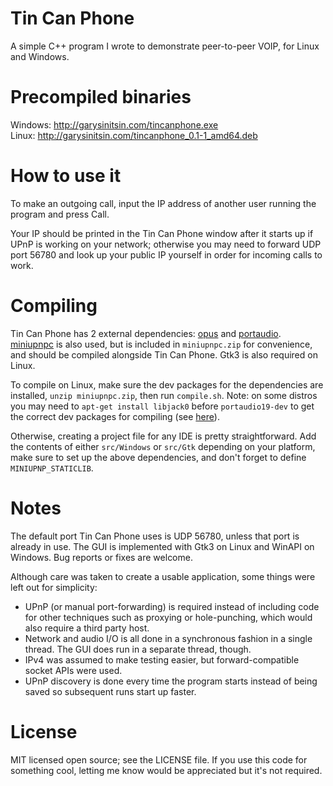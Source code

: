 # Tin Can Phone

A simple C++ program I wrote to demonstrate peer-to-peer VOIP, for Linux and Windows.


# Precompiled binaries

Windows: http://garysinitsin.com/tincanphone.exe  
Linux: http://garysinitsin.com/tincanphone_0.1-1_amd64.deb


# How to use it

To make an outgoing call, input the IP address of another user running the program and press Call.

Your IP should be printed in the Tin Can Phone window after it starts up if UPnP is working on your network;
otherwise you may need to forward UDP port 56780 and look up your public IP yourself in order for incoming calls to work.


# Compiling

Tin Can Phone has 2 external dependencies:
[opus](https://www.opus-codec.org/) and [portaudio](http://portaudio.com/).
[miniupnpc](https://github.com/miniupnp/miniupnp) is also used, but is included in `miniupnpc.zip` for convenience, and should be compiled alongside Tin Can Phone.
Gtk3 is also required on Linux.

To compile on Linux, make sure the dev packages for the dependencies are installed, `unzip miniupnpc.zip`, then run `compile.sh`.
Note: on some distros you may need to `apt-get install libjack0` before `portaudio19-dev` to get the correct dev packages for compiling
(see [here](http://askubuntu.com/questions/526385/unable-to-install-libjack-dev)).

Otherwise, creating a project file for any IDE is pretty straightforward. Add the contents of either `src/Windows` or `src/Gtk` depending on your platform,
make sure to set up the above dependencies, and don't forget to define `MINIUPNP_STATICLIB`.


# Notes

The default port Tin Can Phone uses is UDP 56780, unless that port is already in use.
The GUI is implemented with Gtk3 on Linux and WinAPI on Windows.
Bug reports or fixes are welcome.

Although care was taken to create a usable application, some things were left out for simplicity:

* UPnP (or manual port-forwarding) is required instead of including code for other techniques such as proxying or hole-punching, which would also require a third party host.
* Network and audio I/O is all done in a synchronous fashion in a single thread. The GUI does run in a separate thread, though.
* IPv4 was assumed to make testing easier, but forward-compatible socket APIs were used.
* UPnP discovery is done every time the program starts instead of being saved so subsequent runs start up faster.


# License

MIT licensed open source; see the LICENSE file. If you use this code for something cool, letting me know would be appreciated but it's not required.
